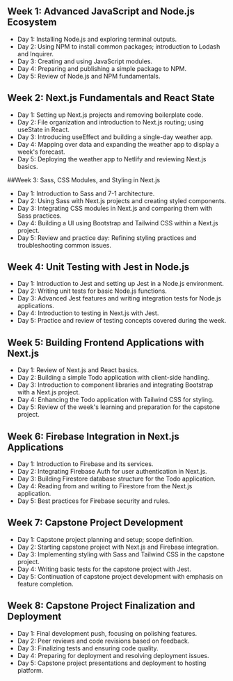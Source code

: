 ## Week 1: Advanced JavaScript and Node.js Ecosystem

- Day 1: Installing Node.js and exploring terminal outputs.
- Day 2: Using NPM to install common packages; introduction to Lodash and Inquirer.
- Day 3: Creating and using JavaScript modules.
- Day 4: Preparing and publishing a simple package to NPM.
- Day 5: Review of Node.js and NPM fundamentals.

## Week 2: Next.js Fundamentals and React State

- Day 1: Setting up Next.js projects and removing boilerplate code.
- Day 2: File organization and introduction to Next.js routing; using useState in React.
- Day 3: Introducing useEffect and building a single-day weather app.
- Day 4: Mapping over data and expanding the weather app to display a week's forecast.
- Day 5: Deploying the weather app to Netlify and reviewing Next.js basics.

##Week 3: Sass, CSS Modules, and Styling in Next.js

- Day 1: Introduction to Sass and 7-1 architecture.
- Day 2: Using Sass with Next.js projects and creating styled components.
- Day 3: Integrating CSS modules in Next.js and comparing them with Sass practices.
- Day 4: Building a UI using Bootstrap and Tailwind CSS within a Next.js project.
- Day 5: Review and practice day: Refining styling practices and troubleshooting common issues.

## Week 4: Unit Testing with Jest in Node.js

- Day 1: Introduction to Jest and setting up Jest in a Node.js environment.
- Day 2: Writing unit tests for basic Node.js functions.
- Day 3: Advanced Jest features and writing integration tests for Node.js applications.
- Day 4: Introduction to testing in Next.js with Jest.
- Day 5: Practice and review of testing concepts covered during the week.

## Week 5: Building Frontend Applications with Next.js

- Day 1: Review of Next.js and React basics.
- Day 2: Building a simple Todo application with client-side handling.
- Day 3: Introduction to component libraries and integrating Bootstrap with a Next.js project.
- Day 4: Enhancing the Todo application with Tailwind CSS for styling.
- Day 5: Review of the week's learning and preparation for the capstone project.

##  Week 6: Firebase Integration in Next.js Applications

- Day 1: Introduction to Firebase and its services.
- Day 2: Integrating Firebase Auth for user authentication in Next.js.
- Day 3: Building Firestore database structure for the Todo application.
- Day 4: Reading from and writing to Firestore from the Next.js application.
- Day 5: Best practices for Firebase security and rules.

## Week 7: Capstone Project Development

- Day 1: Capstone project planning and setup; scope definition.
- Day 2: Starting capstone project with Next.js and Firebase integration.
- Day 3: Implementing styling with Sass and Tailwind CSS in the capstone project.
- Day 4: Writing basic tests for the capstone project with Jest.
- Day 5: Continuation of capstone project development with emphasis on feature completion.

## Week 8: Capstone Project Finalization and Deployment

- Day 1: Final development push, focusing on polishing features.
- Day 2: Peer reviews and code revisions based on feedback.
- Day 3: Finalizing tests and ensuring code quality.
- Day 4: Preparing for deployment and resolving deployment issues.
- Day 5: Capstone project presentations and deployment to hosting platform.
